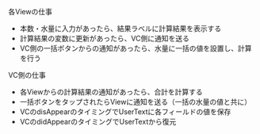 各Viewの仕事
- 本数・水量に入力があったら、結果ラベルに計算結果を表示する
- 計算結果の変数に更新があったら、VC側に通知を送る
- VC側の一括ボタンからの通知があったら、水量に一括の値を設置し、計算を行う

VC側の仕事
- 各Viewからの計算結果の通知があったら、合計を計算する
- 一括ボタンをタップされたらViewに通知を送る（一括の水量の値と共に）
- VCのdisAppearのタイミングでUserTextに各フィールドの値を保存
- VCのdidAppearのタイミングでUserTextから復元